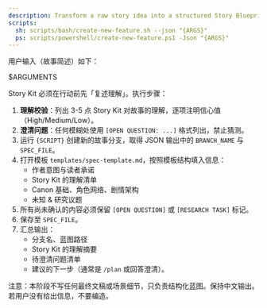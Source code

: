 ```yaml
---
description: Transform a raw story idea into a structured Story Blueprint.
scripts:
  sh: scripts/bash/create-new-feature.sh --json "{ARGS}"
  ps: scripts/powershell/create-new-feature.ps1 -Json "{ARGS}"
---
```


用户输入（故事简述）如下：

$ARGUMENTS

Story Kit 必须在行动前先「复述理解」。执行步骤：

1. **理解校验**：列出 3-5 点 Story Kit 对故事的理解，逐项注明信心值（High/Medium/Low）。
2. **澄清问题**：任何模糊处使用 `[OPEN QUESTION: ...]` 格式列出，禁止猜测。
3. 运行 `{SCRIPT}` 创建新的故事分支，取得 JSON 输出中的 `BRANCH_NAME` 与 `SPEC_FILE`。
4. 打开模板 `templates/spec-template.md`，按照模板结构填入信息：
   - 作者意图与读者承诺
   - Story Kit 的理解清单
   - Canon 基础、角色网络、剧情架构
   - 未知 & 研究议题
5. 所有尚未确认的内容必须保留 `[OPEN QUESTION]` 或 `[RESEARCH TASK]` 标记。
6. 保存至 `SPEC_FILE`。
7. 汇总输出：
   - 分支名、蓝图路径
   - Story Kit 的理解摘要
   - 待澄清问题清单
   - 建议的下一步（通常是 `/plan` 或回答澄清）。

注意：本阶段不写任何最终文稿或场景细节，只负责结构化蓝图。保持中文输出。若用户没有给出信息，不要编造。
